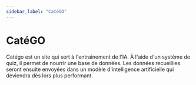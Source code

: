 ```yaml
---
sidebar_label: "CatéGO"
---
```


# CatéGO

Catégo est un site qui sert à l'entrainement de l'IA. À l'aide d'un système de quiz, il permet de nourrir une base de données. Les données recueillies seront ensuite envoyées dans un modèle d'intelligence artificielle qui deviendra dès lors plus performant.

